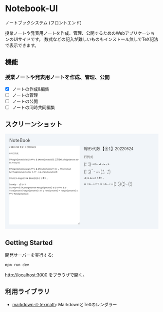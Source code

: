 # Notebook-UI
ノートブックシステム (フロントエンド)

授業ノートや発表用ノートを作成、管理、公開するためのWebアプリケーションのUIサイドです。
数式などの記入が難しいものもインストール無しでTeX記法で表示できます。

## 機能
### 授業ノートや発表用ノートを作成、管理、公開

- [x] ノートの作成&編集
- [ ] ノートの管理
- [ ] ノートの公開
- [ ] ノートの同時共同編集

## スクリーンショット

![screenshot_1](./screenshots/screenshot_1.png)

## Getting Started

開発サーバーを実行する:

```bash
npm run dev
```

[http://localhost:3000](http://localhost:3000) をブラウザで開く。

## 利用ライブラリ
- [markdown-it-texmath](https://github.com/goessner/markdown-it-texmath): MarkdownとTeXのレンダラー